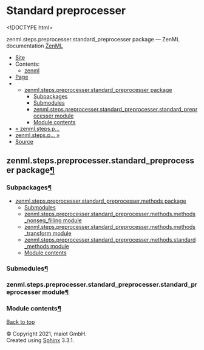 # Standard preprocesser

&lt;!DOCTYPE html&gt;

zenml.steps.preprocesser.standard\_preprocesser package — ZenML documentation  [ZenML](https://github.com/maiot-io/zenml/tree/6be0fdee8f24521c23cd6da945592183a59e7693/docs/sphinx_docs/_build/html/index.html)

*  [Site](https://github.com/maiot-io/zenml/tree/6be0fdee8f24521c23cd6da945592183a59e7693/docs/sphinx_docs/_build/html/index.html)
  * Contents:
    * [zenml](https://github.com/maiot-io/zenml/tree/6be0fdee8f24521c23cd6da945592183a59e7693/docs/sphinx_docs/_build/html/modules.html)
*  [Page](./)
  * * [zenml.steps.preprocesser.standard\_preprocesser package](./)
      * [Subpackages](./#subpackages)
      * [Submodules](./#submodules)
      * [zenml.steps.preprocesser.standard\_preprocesser.standard\_preprocesser module](./#zenml-steps-preprocesser-standard-preprocesser-standard-preprocesser-module)
      * [Module contents](./#module-contents)
* [ « zenml.steps.p...](../)
* [ zenml.steps.p... »](zenml.steps.preprocesser.standard_preprocesser.methods.md)
*  [Source](https://github.com/maiot-io/zenml/tree/6be0fdee8f24521c23cd6da945592183a59e7693/docs/sphinx_docs/_build/html/_sources/zenml.steps.preprocesser.standard_preprocesser.rst.txt)

## zenml.steps.preprocesser.standard\_preprocesser package[¶](./#zenml-steps-preprocesser-standard-preprocesser-package)

### Subpackages[¶](./#subpackages)

* [zenml.steps.preprocesser.standard\_preprocesser.methods package](zenml.steps.preprocesser.standard_preprocesser.methods.md)
  * [Submodules](zenml.steps.preprocesser.standard_preprocesser.methods.md#submodules)
  * [zenml.steps.preprocesser.standard\_preprocesser.methods.methods\_nonseq\_filling module](zenml.steps.preprocesser.standard_preprocesser.methods.md#zenml-steps-preprocesser-standard-preprocesser-methods-methods-nonseq-filling-module)
  * [zenml.steps.preprocesser.standard\_preprocesser.methods.methods\_transform module](zenml.steps.preprocesser.standard_preprocesser.methods.md#zenml-steps-preprocesser-standard-preprocesser-methods-methods-transform-module)
  * [zenml.steps.preprocesser.standard\_preprocesser.methods.standard\_methods module](zenml.steps.preprocesser.standard_preprocesser.methods.md#zenml-steps-preprocesser-standard-preprocesser-methods-standard-methods-module)
  * [Module contents](zenml.steps.preprocesser.standard_preprocesser.methods.md#module-contents)

### Submodules[¶](./#submodules)

### zenml.steps.preprocesser.standard\_preprocesser.standard\_preprocesser module[¶](./#zenml-steps-preprocesser-standard-preprocesser-standard-preprocesser-module)

### Module contents[¶](./#module-contents)

 [Back to top](./)

 © Copyright 2021, maiot GmbH.  
 Created using [Sphinx](http://sphinx-doc.org/) 3.3.1.  


